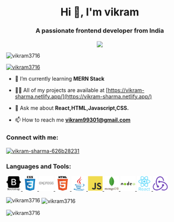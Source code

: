 <h1 align="center">Hi 👋, I'm vikram</h1>
<h3 align="center">A passionate frontend developer from India</h3>
<p align="center">
<img src="https://media1.giphy.com/media/qgQUggAC3Pfv687qPC/giphy.gif" align="center" style="width: 100% ,margin:auto" /></p>
</div>
<p align="centre"> <img src="https://komarev.com/ghpvc/?username=vikram3716&label=Profile%20views&color=0e75b6&style=flat" alt="vikram3716" /> </p>

<p align="centre"> <a href="https://github.com/ryo-ma/github-profile-trophy"><img src="https://github-profile-trophy.vercel.app/?username=vikram3716" alt="vikram3716" /></a> </p>

- 🌱 I’m currently learning **MERN Stack**

- 👨‍💻 All of my projects are available at [https://vikram-sharma.netlify.app/](https://vikram-sharma.netlify.app/)

- 💬 Ask me about **React,HTML,Javascript,CSS.**

- 📫 How to reach me **vikram99301@gmail.com**

<h3 align="left">Connect with me:</h3>
<p align="left">
<a href="https://linkedin.com/in/vikram-sharma-626b28231" target="blank"><img align="center" src="https://raw.githubusercontent.com/rahuldkjain/github-profile-readme-generator/master/src/images/icons/Social/linked-in-alt.svg" alt="vikram-sharma-626b28231" height="30" width="40" /></a>
</p>

<h3 align="left">Languages and Tools:</h3>
<p align="left"> <a href="https://getbootstrap.com" target="_blank" rel="noreferrer"> <img src="https://raw.githubusercontent.com/devicons/devicon/master/icons/bootstrap/bootstrap-plain-wordmark.svg" alt="bootstrap" width="40" height="40"/> </a> <a href="https://www.w3schools.com/css/" target="_blank" rel="noreferrer"> <img src="https://raw.githubusercontent.com/devicons/devicon/master/icons/css3/css3-original-wordmark.svg" alt="css3" width="40" height="40"/> </a> <a href="https://expressjs.com" target="_blank" rel="noreferrer"> <img src="https://raw.githubusercontent.com/devicons/devicon/master/icons/express/express-original-wordmark.svg" alt="express" width="40" height="40"/> </a> <a href="https://www.w3.org/html/" target="_blank" rel="noreferrer"> <img src="https://raw.githubusercontent.com/devicons/devicon/master/icons/html5/html5-original-wordmark.svg" alt="html5" width="40" height="40"/> </a> <a href="https://www.java.com" target="_blank" rel="noreferrer"> <img src="https://raw.githubusercontent.com/devicons/devicon/master/icons/java/java-original.svg" alt="java" width="40" height="40"/> </a> <a href="https://developer.mozilla.org/en-US/docs/Web/JavaScript" target="_blank" rel="noreferrer"> <img src="https://raw.githubusercontent.com/devicons/devicon/master/icons/javascript/javascript-original.svg" alt="javascript" width="40" height="40"/> </a> <a href="https://www.mongodb.com/" target="_blank" rel="noreferrer"> <img src="https://raw.githubusercontent.com/devicons/devicon/master/icons/mongodb/mongodb-original-wordmark.svg" alt="mongodb" width="40" height="40"/> </a> <a href="https://nodejs.org" target="_blank" rel="noreferrer"> <img src="https://raw.githubusercontent.com/devicons/devicon/master/icons/nodejs/nodejs-original-wordmark.svg" alt="nodejs" width="40" height="40"/> </a> <a href="https://reactjs.org/" target="_blank" rel="noreferrer"> <img src="https://raw.githubusercontent.com/devicons/devicon/master/icons/react/react-original-wordmark.svg" alt="react" width="40" height="40"/> </a> <a href="https://redux.js.org" target="_blank" rel="noreferrer"> <img src="https://raw.githubusercontent.com/devicons/devicon/master/icons/redux/redux-original.svg" alt="redux" width="40" height="40"/> </a> </p>

<p><img align="left" src="https://github-readme-stats.vercel.app/api/top-langs?username=vikram3716&show_icons=true&locale=en&layout=compact" alt="vikram3716" /></p>

<p>&nbsp;<img align="center" src="https://github-readme-stats.vercel.app/api?username=vikram3716&show_icons=true&locale=en" alt="vikram3716" /></p>

<p><img align="center" src="https://github-readme-streak-stats.herokuapp.com/?user=vikram3716&" alt="vikram3716" /></p>
